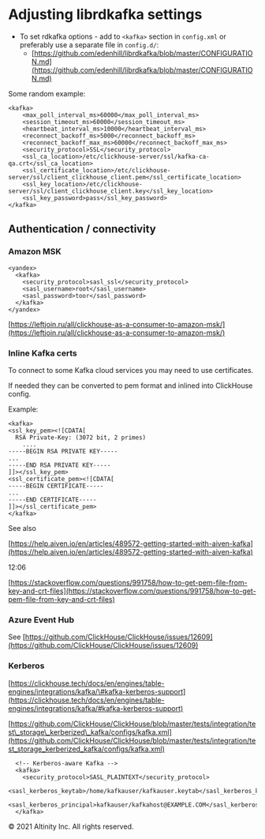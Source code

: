 # Adjusting librdkafka settings

* To set rdkafka options - add to `<kafka>` section in `config.xml` or preferably use a separate file in `config.d/`:
  * [https://github.com/edenhill/librdkafka/blob/master/CONFIGURATION.md](https://github.com/edenhill/librdkafka/blob/master/CONFIGURATION.md)

Some random example:

```markup
<kafka>
    <max_poll_interval_ms>60000</max_poll_interval_ms>
    <session_timeout_ms>60000</session_timeout_ms>
    <heartbeat_interval_ms>10000</heartbeat_interval_ms>
    <reconnect_backoff_ms>5000</reconnect_backoff_ms>
    <reconnect_backoff_max_ms>60000</reconnect_backoff_max_ms>
    <security_protocol>SSL</security_protocol>
    <ssl_ca_location>/etc/clickhouse-server/ssl/kafka-ca-qa.crt</ssl_ca_location>
    <ssl_certificate_location>/etc/clickhouse-server/ssl/client_clickhouse_client.pem</ssl_certificate_location>
    <ssl_key_location>/etc/clickhouse-server/ssl/client_clickhouse_client.key</ssl_key_location>
    <ssl_key_password>pass</ssl_key_password>
</kafka>
```

## Authentication / connectivity <a id="Adjustinglibrdkafkasettings-Authentication/connectivity"></a>

### Amazon MSK <a id="Adjustinglibrdkafkasettings-AmazonMSK"></a>

```markup
<yandex>
  <kafka>
    <security_protocol>sasl_ssl</security_protocol>
    <sasl_username>root</sasl_username>
    <sasl_password>toor</sasl_password>
  </kafka>
</yandex>
```

[https://leftjoin.ru/all/clickhouse-as-a-consumer-to-amazon-msk/](https://leftjoin.ru/all/clickhouse-as-a-consumer-to-amazon-msk/)

### Inline Kafka certs <a id="Adjustinglibrdkafkasettings-Inlinekafkacerts"></a>

To connect to some Kafka cloud services you may need to use certificates.

If needed they can be converted to pem format and inlined into ClickHouse config.

Example:

```markup
<kafka>
<ssl_key_pem><![CDATA[
  RSA Private-Key: (3072 bit, 2 primes)
    ....
-----BEGIN RSA PRIVATE KEY-----
...
-----END RSA PRIVATE KEY-----
]]></ssl_key_pem>
<ssl_certificate_pem><![CDATA[
-----BEGIN CERTIFICATE-----
...
-----END CERTIFICATE-----
]]></ssl_certificate_pem>
</kafka>
```

See also

[https://help.aiven.io/en/articles/489572-getting-started-with-aiven-kafka](https://help.aiven.io/en/articles/489572-getting-started-with-aiven-kafka)

12:06

[https://stackoverflow.com/questions/991758/how-to-get-pem-file-from-key-and-crt-files](https://stackoverflow.com/questions/991758/how-to-get-pem-file-from-key-and-crt-files)

### Azure Event Hub <a id="Adjustinglibrdkafkasettings-AzureEventHub"></a>

See [https://github.com/ClickHouse/ClickHouse/issues/12609](https://github.com/ClickHouse/ClickHouse/issues/12609)

### Kerberos <a id="Adjustinglibrdkafkasettings-Kerberos"></a>

[https://clickhouse.tech/docs/en/engines/table-engines/integrations/kafka/\#kafka-kerberos-support](https://clickhouse.tech/docs/en/engines/table-engines/integrations/kafka/#kafka-kerberos-support)

[https://github.com/ClickHouse/ClickHouse/blob/master/tests/integration/test\_storage\_kerberized\_kafka/configs/kafka.xml](https://github.com/ClickHouse/ClickHouse/blob/master/tests/integration/test_storage_kerberized_kafka/configs/kafka.xml)

```markup
  <!-- Kerberos-aware Kafka -->
  <kafka>
    <security_protocol>SASL_PLAINTEXT</security_protocol>
    <sasl_kerberos_keytab>/home/kafkauser/kafkauser.keytab</sasl_kerberos_keytab>
    <sasl_kerberos_principal>kafkauser/kafkahost@EXAMPLE.COM</sasl_kerberos_principal>
  </kafka>
```

© 2021 Altinity Inc. All rights reserved.
